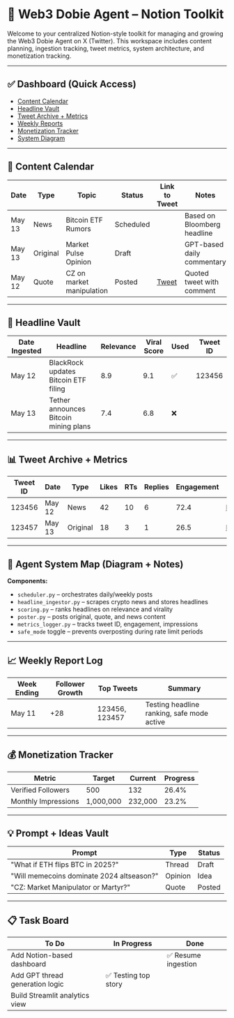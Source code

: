 
# 🐶 Web3 Dobie Agent – Notion Toolkit

Welcome to your centralized Notion-style toolkit for managing and growing the Web3 Dobie Agent on X (Twitter). This workspace includes content planning, ingestion tracking, tweet metrics, system architecture, and monetization tracking.

---

## ✅ Dashboard (Quick Access)

- [Content Calendar](#calendar)
- [Headline Vault](#headline-vault)
- [Tweet Archive + Metrics](#tweet-archive--metrics)
- [Weekly Reports](#weekly-report-log)
- [Monetization Tracker](#monetization-tracker)
- [System Diagram](#agent-system-map-diagram--notes)

---

## 📅 Content Calendar

| Date | Type    | Topic                  | Status    | Link to Tweet | Notes                       |
|------|---------|------------------------|-----------|---------------|-----------------------------|
| May 13 | News    | Bitcoin ETF Rumors       | Scheduled |               | Based on Bloomberg headline |
| May 13 | Original | Market Pulse Opinion     | Draft     |               | GPT-based daily commentary  |
| May 12 | Quote   | CZ on market manipulation | Posted    | [Tweet](https://x.com/tweet/123456) | Quoted tweet with comment   |

---

## 📰 Headline Vault

| Date Ingested | Headline                                 | Relevance | Viral Score | Used | Tweet ID |
|---------------|------------------------------------------|-----------|-------------|------|----------|
| May 12 | BlackRock updates Bitcoin ETF filing | 8.9       | 9.1         | ✅    | 123456   |
| May 13 | Tether announces Bitcoin mining plans  | 7.4       | 6.8         | ❌    |          |

---

## 📊 Tweet Archive + Metrics

| Tweet ID | Date       | Type    | Likes | RTs | Replies | Engagement | URL                              |
|----------|------------|---------|-------|-----|---------|------------|----------------------------------|
| 123456   | May 12 | News    | 42    | 10  | 6       | 72.4       | https://x.com/tweet/123456       |
| 123457   | May 13     | Original| 18    | 3   | 1       | 26.5       | https://x.com/tweet/123457       |

---

## 🧠 Agent System Map (Diagram + Notes)

**Components:**
- `scheduler.py` – orchestrates daily/weekly posts
- `headline_ingestor.py` – scrapes crypto news and stores headlines
- `scoring.py` – ranks headlines on relevance and virality
- `poster.py` – posts original, quote, and news content
- `metrics_logger.py` – tracks tweet ID, engagement, impressions
- `safe_mode` toggle – prevents overposting during rate limit periods

---

## 📈 Weekly Report Log

| Week Ending | Follower Growth | Top Tweets     | Summary              |
|-------------|------------------|----------------|----------------------|
| May 11     | +28             | 123456, 123457 | Testing headline ranking, safe mode active |

---

## 💰 Monetization Tracker

| Metric               | Target | Current | Progress |
|----------------------|--------|---------|----------|
| Verified Followers   | 500    | 132     | 26.4%    |
| Monthly Impressions  | 1,000,000 | 232,000 | 23.2%    |

---

## 💡 Prompt + Ideas Vault

| Prompt                                  | Type      | Status   |
|-----------------------------------------|-----------|----------|
| "What if ETH flips BTC in 2025?"        | Thread    | Draft    |
| "Will memecoins dominate 2024 altseason?" | Opinion   | Idea     |
| "CZ: Market Manipulator or Martyr?"     | Quote     | Posted   |

---

## 📋 Task Board

| To Do                              | In Progress         | Done                           |
|-----------------------------------|----------------------|--------------------------------|
| Add Notion-based dashboard        |                      | ✅ Resume ingestion             |
| Add GPT thread generation logic   | ✅ Testing top story  |                                |
| Build Streamlit analytics view    |                      |                                |
